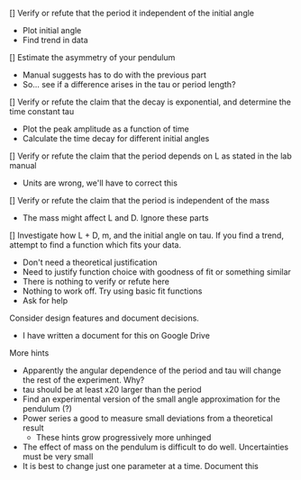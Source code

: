 [] Verify or refute that the period it independent of the initial angle
- Plot initial angle
- Find trend in data

[] Estimate the asymmetry of your pendulum
- Manual suggests has to do with the previous part
- So... see if a difference arises in the tau or period length?

[] Verify or refute the claim that the decay is exponential, and determine the time constant tau
- Plot the peak amplitude as a function of time
- Calculate the time decay for different initial angles

[] Verify or refute the claim that the period depends on L as stated in the lab manual
- Units are wrong, we'll have to correct this

[] Verify or refute the claim that the period is independent of the mass
- The mass might affect L and D. Ignore these parts

[] Investigate how L + D, m, and the initial angle on tau. If you find a trend, attempt to find a function which fits your data.
- Don't need a theoretical justification
- Need to justify function choice with goodness of fit or something similar
- There is nothing to verify or refute here
- Nothing to work off. Try using basic fit functions
- Ask for help

Consider design features and document decisions.
- I have written a document for this on Google Drive

More hints
- Apparently the angular dependence of the period and tau will change the rest of the experiment. Why?
- tau should be at least x20 larger than the period
- Find an experimental version of the small angle approximation for the pendulum (?)
- Power series a good to measure small deviations from a theoretical result
	- These hints grow progressively more unhinged
- The effect of mass on the pendulum is difficult to do well. Uncertainties must be very small
- It is best to change just one parameter at a time. Document this
